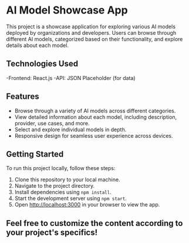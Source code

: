 # AI Model Showcase App

This project is a showcase application for exploring various AI models deployed by organizations and developers. Users can browse through different AI models, categorized based on their functionality, and explore details about each model.

## Technologies Used

  -Frontend: React.js
  -API: JSON Placeholder (for  data)

## Features

- Browse through a variety of AI models across different categories.
- View detailed information about each model, including description, provider, use cases, and more.
- Select and explore individual models in depth.
- Responsive design for seamless user experience across devices.

## Getting Started

To run this project locally, follow these steps:

1. Clone this repository to your local machine.
2. Navigate to the project directory.
3. Install dependencies using `npm install`.
4. Start the development server using `npm start`.
5. Open [http://localhost:3000](http://localhost:3000) in your browser to view the app.

## Feel free to customize the content according to your project's specifics!
